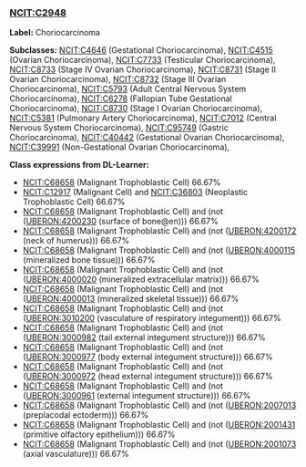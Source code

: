 
### [NCIT:C2948](http://purl.obolibrary.org/obo/NCIT_C2948)
**Label:** Choriocarcinoma

**Subclasses:** [NCIT:C4646](http://purl.obolibrary.org/obo/NCIT_C4646) (Gestational Choriocarcinoma), [NCIT:C4515](http://purl.obolibrary.org/obo/NCIT_C4515) (Ovarian Choriocarcinoma), [NCIT:C7733](http://purl.obolibrary.org/obo/NCIT_C7733) (Testicular Choriocarcinoma), [NCIT:C8733](http://purl.obolibrary.org/obo/NCIT_C8733) (Stage IV Ovarian Choriocarcinoma), [NCIT:C8731](http://purl.obolibrary.org/obo/NCIT_C8731) (Stage II Ovarian Choriocarcinoma), [NCIT:C8732](http://purl.obolibrary.org/obo/NCIT_C8732) (Stage III Ovarian Choriocarcinoma), [NCIT:C5793](http://purl.obolibrary.org/obo/NCIT_C5793) (Adult Central Nervous System Choriocarcinoma), [NCIT:C6278](http://purl.obolibrary.org/obo/NCIT_C6278) (Fallopian Tube Gestational Choriocarcinoma), [NCIT:C8730](http://purl.obolibrary.org/obo/NCIT_C8730) (Stage I Ovarian Choriocarcinoma), [NCIT:C5381](http://purl.obolibrary.org/obo/NCIT_C5381) (Pulmonary Artery Choriocarcinoma), [NCIT:C7012](http://purl.obolibrary.org/obo/NCIT_C7012) (Central Nervous System Choriocarcinoma), [NCIT:C95749](http://purl.obolibrary.org/obo/NCIT_C95749) (Gastric Choriocarcinoma), [NCIT:C40442](http://purl.obolibrary.org/obo/NCIT_C40442) (Gestational Ovarian Choriocarcinoma), [NCIT:C39991](http://purl.obolibrary.org/obo/NCIT_C39991) (Non-Gestational Ovarian Choriocarcinoma), 

**Class expressions from DL-Learner:**

- [NCIT:C68658](http://purl.obolibrary.org/obo/NCIT_C68658) (Malignant Trophoblastic Cell) 66.67%
- [NCIT:C12917](http://purl.obolibrary.org/obo/NCIT_C12917) (Malignant Cell) and [NCIT:C36803](http://purl.obolibrary.org/obo/NCIT_C36803) (Neoplastic Trophoblastic Cell) 66.67%
- [NCIT:C68658](http://purl.obolibrary.org/obo/NCIT_C68658) (Malignant Trophoblastic Cell) and (not ([UBERON:4200230](http://purl.obolibrary.org/obo/UBERON_4200230) (surface of bone@en))) 66.67%
- [NCIT:C68658](http://purl.obolibrary.org/obo/NCIT_C68658) (Malignant Trophoblastic Cell) and (not ([UBERON:4200172](http://purl.obolibrary.org/obo/UBERON_4200172) (neck of humerus))) 66.67%
- [NCIT:C68658](http://purl.obolibrary.org/obo/NCIT_C68658) (Malignant Trophoblastic Cell) and (not ([UBERON:4000115](http://purl.obolibrary.org/obo/UBERON_4000115) (mineralized bone tissue))) 66.67%
- [NCIT:C68658](http://purl.obolibrary.org/obo/NCIT_C68658) (Malignant Trophoblastic Cell) and (not ([UBERON:4000020](http://purl.obolibrary.org/obo/UBERON_4000020) (mineralized extracellular matrix))) 66.67%
- [NCIT:C68658](http://purl.obolibrary.org/obo/NCIT_C68658) (Malignant Trophoblastic Cell) and (not ([UBERON:4000013](http://purl.obolibrary.org/obo/UBERON_4000013) (mineralized skeletal tissue))) 66.67%
- [NCIT:C68658](http://purl.obolibrary.org/obo/NCIT_C68658) (Malignant Trophoblastic Cell) and (not ([UBERON:3010200](http://purl.obolibrary.org/obo/UBERON_3010200) (vasculature of respiratory integument))) 66.67%
- [NCIT:C68658](http://purl.obolibrary.org/obo/NCIT_C68658) (Malignant Trophoblastic Cell) and (not ([UBERON:3000982](http://purl.obolibrary.org/obo/UBERON_3000982) (tail external integument structure))) 66.67%
- [NCIT:C68658](http://purl.obolibrary.org/obo/NCIT_C68658) (Malignant Trophoblastic Cell) and (not ([UBERON:3000977](http://purl.obolibrary.org/obo/UBERON_3000977) (body external integument structure))) 66.67%
- [NCIT:C68658](http://purl.obolibrary.org/obo/NCIT_C68658) (Malignant Trophoblastic Cell) and (not ([UBERON:3000972](http://purl.obolibrary.org/obo/UBERON_3000972) (head external integument structure))) 66.67%
- [NCIT:C68658](http://purl.obolibrary.org/obo/NCIT_C68658) (Malignant Trophoblastic Cell) and (not ([UBERON:3000961](http://purl.obolibrary.org/obo/UBERON_3000961) (external integument structure))) 66.67%
- [NCIT:C68658](http://purl.obolibrary.org/obo/NCIT_C68658) (Malignant Trophoblastic Cell) and (not ([UBERON:2007013](http://purl.obolibrary.org/obo/UBERON_2007013) (preplacodal ectoderm))) 66.67%
- [NCIT:C68658](http://purl.obolibrary.org/obo/NCIT_C68658) (Malignant Trophoblastic Cell) and (not ([UBERON:2001431](http://purl.obolibrary.org/obo/UBERON_2001431) (primitive olfactory epithelium))) 66.67%
- [NCIT:C68658](http://purl.obolibrary.org/obo/NCIT_C68658) (Malignant Trophoblastic Cell) and (not ([UBERON:2001073](http://purl.obolibrary.org/obo/UBERON_2001073) (axial vasculature))) 66.67%


